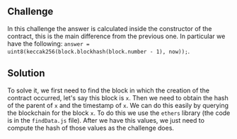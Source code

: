 ## Challenge

In this challenge the answer is calculated inside the constructor of the
contract, this is the main difference from the previous one. In particular we
have the following: `answer = uint8(keccak256(block.blockhash(block.number - 1), now));`.

## Solution

To solve it, we first need to find the block in which the creation of the
contract occurred, let's say this block is `x`. Then we need to obtain the hash
of the parent of `x` and the timestamp of `x`. We can do this easily by
querying the blockchain for the block `x`. To do this we use the `ethers`
library (the code is in the `findData.js` file). After we have this values, we
just need to compute the hash of those values as the challenge does.
